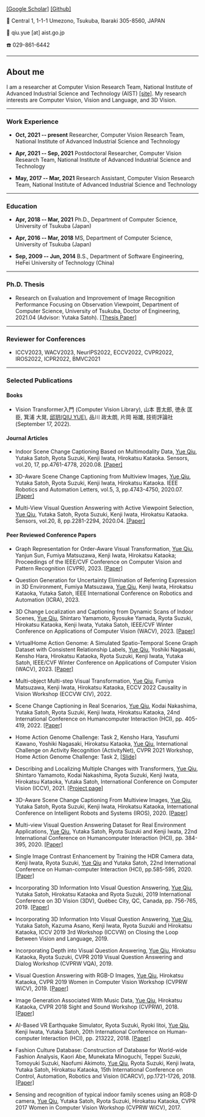 [[Google Scholar]](https://scholar.google.com/citations?user=JmO9Tn0AAAAJ&hl=zh-CN&oi=sra) [[Github]](https://github.com/qiuyue1993/) 

🏢 Central 1, 1-1-1 Umezono, Tsukuba, Ibaraki 305-8560, JAPAN

📧 qiu.yue [at] aist.go.jp

☎️ 029-861-6442 

---
## About me

I am a researcher at Computer Vision Research Team, National Institute of Advanced Industrial Science and Technology (AIST) [[site]](https://www.airc.aist.go.jp/cvrt/). My research interests are Computer Vision, Vision and Language, and 3D Vision. 

---
### Work Experience
- **Oct, 2021 -- present** Researcher, Computer Vision Research Team, National Institute of Advanced Industrial Science and Technology

- **Apr, 2021 -- Sep, 2021** Postdoctoral Researcher, Computer Vision Research Team, National Institute of Advanced Industrial Science and Technology

- **May, 2017 -- Mar, 2021** Research Assistant, Computer Vision Research Team, National Institute of Advanced Industrial Science and Technology

---
### Education
- **Apr, 2018 -- Mar, 2021** Ph.D., Department of Computer Science, University of Tsukuba (Japan)

- **Apr, 2016 -- Mar, 2018** MS, Department of Computer Science, University of Tsukuba (Japan)

- **Sep, 2009 -- Jun, 2014** B.S., Department of Software Engineering, HeFei University of Technology (China)      

---
### Ph.D. Thesis
- Research on Evaluation and Improvement of Image Recognition Performance Focusing on Observation Viewpoint, Department of Computer Science, University of Tsukuba, Doctor of Engineering, 2021.04 (Advisor: Yutaka Satoh). [[Thesis Paper]](https://irdb.nii.ac.jp/00843/0005034213)

---
### Reviewer for Conferences
- ICCV2023, WACV2023, NeurIPS2022, ECCV2022, CVPR2022, IROS2022, ICPR2022, BMVC2021

---
### Selected Publications

#### Books
- Vision Transformer入門 (Computer Vision Library), 山本 晋太郎, 徳永 匡臣, 箕浦 大晃, <u>邱玥(QIU YUE)</u>, 品川 政太朗, 片岡 裕雄, 技術評論社 (September 17, 2022).

#### Journal Articles

- Indoor Scene Change Captioning Based on Multimodality Data, <u>Yue Qiu</u>, Yutaka Satoh, Ryota Suzuki, Kenji Iwata, Hirokatsu Kataoka. Sensors, vol.20, 17, pp.4761-4778, 2020.08. [[Paper]](https://www.mdpi.com/1424-8220/20/17/4761)

- 3D-Aware Scene Change Captioning from Multiview Images, <u>Yue Qiu</u>, Yutaka Satoh, Ryota Suzuki, Kenji Iwata, Hirokatsu Kataoka. IEEE Robotics and Automation Letters, vol.5, 3, pp.4743-4750, 2020.07. [[Paper]](https://ieeexplore.ieee.org/abstract/document/9120195)

- Multi-View Visual Question Answering with Active Viewpoint Selection, <u>Yue Qiu</u>, Yutaka Satoh, Ryota Suzuki, Kenji Iwata, Hirokatsu Kataoka. Sensors, vol.20, 8, pp.2281-2294, 2020.04. [[Paper]](https://www.mdpi.com/1424-8220/20/8/2281)


#### Peer Reviewed Conference Papers

- Graph Representation for Order-Aware Visual Transformation, <u>Yue Qiu</u>, Yanjun Sun, Fumiya Matsuzawa, Kenji Iwata, Hirokatsu Kataoka; Proceedings of the IEEE/CVF Conference on Computer Vision and Pattern Recognition (CVPR), 2023. [[Paper]](https://openaccess.thecvf.com/content/CVPR2023/html/Qiu_Graph_Representation_for_Order-Aware_Visual_Transformation_CVPR_2023_paper.html)

- Question Generation for Uncertainty Elimination of Referring Expression in 3D Environment, Fumiya Matsuzawa, <u>Yue Qiu</u>, Kenji Iwata, Hirokatsu Kataoka, Yutaka Satoh, IEEE International Conference on Robotics and Automation (ICRA), 2023. 

- 3D Change Localization and Captioning from Dynamic Scans of Indoor Scenes, <u>Yue Qiu</u>, Shintaro Yamamoto, Ryosuke Yamada, Ryota Suzuki, Hirokatsu Kataoka, Kenji Iwata, Yutaka Satoh, IEEE/CVF Winter Conference on Applications of Computer Vision (WACV), 2023. [[Paper]](https://openaccess.thecvf.com/content/WACV2023/html/Qiu_3D_Change_Localization_and_Captioning_From_Dynamic_Scans_of_Indoor_WACV_2023_paper.html)

- VirtualHome Action Genome: A Simulated Spatio-Temporal Scene Graph Dataset with Consistent Relationship Labels, <u>Yue Qiu</u>, Yoshiki Nagasaki, Kensho Hara, Hirokatsu Kataoka, Ryota Suzuki, Kenji Iwata, Yutaka Satoh, IEEE/CVF Winter Conference on Applications of Computer Vision (WACV), 2023. [[Paper]](https://openaccess.thecvf.com/content/WACV2023/html/Qiu_VirtualHome_Action_Genome_A_Simulated_Spatio-Temporal_Scene_Graph_Dataset_With_WACV_2023_paper.html)

- Multi-object Multi-step Visual Transformation, <u>Yue Qiu</u>, Fumiya Matsuzawa, Kenji Iwata, Hirokatsu Kataoka, ECCV 2022 Causality in Vision Workshop (ECCVW CIV), 2022.

- Scene Change Captioning in Real Scenarios, <u>Yue Qiu</u>, Kodai Nakashima, Yutaka Satoh, Ryota Suzuki, Kenji Iwata, Hirokatsu Kataoka, 24nd International Conference on Humancomputer Interaction (HCI), pp. 405-419, 2022. [[Paper]](https://link.springer.com/chapter/10.1007/978-3-031-05643-7_26)

- Home Action Genome Challenge: Task 2, Kensho Hara, Yasufumi Kawano, Yoshiki Nagasaki, Hirokatsu Kataoka, <u>Yue Qiu</u>, International Challenge on Activity Recognition (ActivityNet), CVPR 2021 Workshop, Home Action Genome Challenge: Task 2, [[Slide]](https://homeactiongenome.org/assets/img/3rd/HomageChallenge_Task2_ThirdPlace_AIST&DENSO.pdf)

- Describing and Localizing Multiple Changes with Transformers, <u>Yue Qiu</u>, Shintaro Yamamoto, Kodai Nakashima, Ryota Suzuki, Kenji Iwata, Hirokatsu Kataoka, Yutaka Satoh, International Conference on Computer Vision (ICCV), 2021. [[Project page]](https://cvpaperchallenge.github.io/Describing-and-Localizing-Multiple-Change-with-Transformers/)

- 3D-Aware Scene Change Captioning From Multiview Images, <u>Yue Qiu</u>, Yutaka Satoh, Ryota Suzuki, Kenji Iwata, Hirokatsu Kataoka, International Conference on Intelligent Robots and Systems (IROS), 2020. [[Paper]](https://ieeexplore.ieee.org/abstract/document/9120195)

- Multi-view Visual Question Answering Dataset for Real Environment Applications, <u>Yue Qiu</u>, Yutaka Satoh, Ryota Suzuki and Kenji Iwata, 22nd International Conference on Humancomputer Interaction (HCI), pp. 384-395, 2020. [[Paper]](https://link.springer.com/chapter/10.1007/978-3-030-50334-5_26)

- Single Image Contrast Enhancement by Training the HDR Camera data, Kenji Iwata, Ryota Suzuki, <u>Yue Qiu</u> and Yutaka Satoh, 22nd International Conference on Human-computer Interaction (HCI), pp.585-595, 2020. [[Paper]](https://link.springer.com/chapter/10.1007/978-3-030-49059-1_43)

- Incorporating 3D Information Into Visual Question Answering, <u>Yue Qiu</u>, Yutaka Satoh, Hirokatsu Kataoka and Ryota Suzuki, 2019 International Conference on 3D Vision (3DV), Québec City, QC, Canada, pp. 756-765, 2019. [[Paper]](https://ieeexplore.ieee.org/stamp/stamp.jsp?arnumber=8885753)

-	Incorporating 3D Information Into Visual Question Answering, <u>Yue Qiu</u>, Yutaka Satoh, Kazuma Asano, Kenji Iwata, Ryota Suzuki and Hirokatsu Kataoka, ICCV 2019 3rd Workshop (ICCVW) on Closing the Loop Between Vision and Language, 2019. 

-	Incorporating Depth into Visual Question Answering, <u>Yue Qiu</u>, Hirokatsu Kataoka, Ryota Suzuki,  CVPR 2019 Visual Question Answering and Dialog Workshop (CVPRW VQA), 2019. 

-	Visual Question Answering with RGB-D Images, <u>Yue Qiu</u>, Hirokatsu Kataoka,  CVPR 2019 Women in Computer Vision Workshop (CVPRW WiCV), 2019. [[Paper]](https://www.academia.edu/41003120/Visual_Question_Answering_with_RGB_D_Images)

-	Image Generation Associated With Music Data, <u>Yue Qiu</u>, Hirokatsu Kataoka, CVPR 2018 Sight and Sound Workshop (CVPRW), 2018. [[Paper]](https://openaccess.thecvf.com/content_cvpr_2018_workshops/papers/w49/Qiu_Image_Generation_Associated_CVPR_2018_paper.pdf)

- AI-Based VR Earthquake Simulator, Ryota Suzuki, Ryoki Iitoi, <u>Yue Qiu</u>, Kenji Iwata, Yutaka Satoh, 20th International Conference on Human-computer Interaction (HCI), pp. 213222, 2018. [[Paper]](https://www.springerprofessional.de/en/ai-based-vr-earthquake-simulator/15929132)

- Fashion Culture Database: Construction of Database for World-wide Fashion Analysis, Kaori Abe, Munekata Minoguchi, Teppei Suzuki, Tomoyuki Suzuki, Naofumi Akimoto, <u>Yue Qiu</u>, Ryota Suzuki, Kenji Iwata, Yutaka Satoh, Hirokatsu Kataoka, 15th International Conference on Control, Automation, Robotics and Vision (ICARCV), pp.1721-1726, 2018. [[Paper]](https://ieeexplore.ieee.org/document/8581148?denied=)

-	Sensing and recognition of typical indoor family scenes using an RGB-D camera, <u>Yue Qiu</u>, Yutaka Satoh, Ryota Suzuki, Hirokatsu Kataoka, CVPR 2017 Women in Computer Vision Workshop (CVPRW WiCV), 2017.



